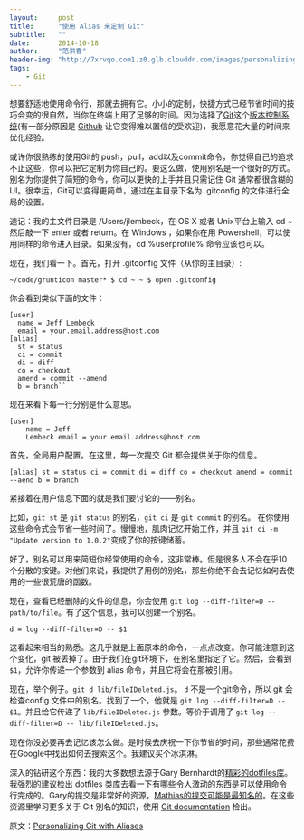 ```yaml
---
layout:     post
title:      "使用 Alias 来定制 Git"
subtitle:   ""
date:       2014-10-18
author:     "范洪春"
header-img: "http://7xrvqo.com1.z0.glb.clouddn.com/images/personalizing_git_with_aliases.35f29395.jpg"
tags:
    - Git
---
```


想要舒适地使用命令行，那就去拥有它。小小的定制，快捷方式已经节省时间的技巧会变的很自然，当你在终端上用了足够的时间。因为选择了[Git](http://git-scm.com/)这个[版本控制系统](http://en.wikipedia.org/wiki/Revision_control)(有一部分原因是 [Github](https://github.com/) 让它变得难以置信的受欢迎)，我愿意花大量的时间来优化经验。

或许你很熟练的使用Git的 push，pull，add以及commit命令，你觉得自己的追求不止这些，你可以把它定制为你自己的。要这么做，使用别名是一个很好的方式。别名为你提供了简短的命令，你可以更快的上手并且只需记住 Git 通常都很含糊的 UI。很幸运，Git可以变得更简单，通过在主目录下名为 .gitconfig 的文件进行全局的设置。

速记：我的主文件目录是 /Users/jlembeck，在 OS X 或者 Unix平台上输入 cd ~ 然后敲一下 enter 或者 return。在 Windows ，如果你在用 Powershell，可以使用同样的命令进入目录。如果没有，cd %userprofile% 命令应该也可以。

现在，我们看一下。首先，打开 .gitconfig 文件（从你的主目录）:

    ~/code/grunticon master* $ cd ~ ~ $ open .gitconfig

你会看到类似下面的文件：

    [user]
      name = Jeff Lembeck
      email = your.email.address@host.com
    [alias]
      st = status
      ci = commit
      di = diff
      co = checkout
      amend = commit --amend
      b = branch``


现在来看下每一行分别是什么意思。


    [user]
    	name = Jeff
    	Lembeck email = your.email.address@host.com


首先，全局用户配置。在这里，每一次提交 Git 都会提供关于你的信息。

    [alias] st = status ci = commit di = diff co = checkout amend = commit --aend b = branch

紧接着在用户信息下面的就是我们要讨论的——别名。

比如，``git st`` 是 ``git status`` 的别名，``git ci`` 是 ``git commit`` 的别名。 在你使用这些命令式会节省一些时间了。慢慢地，肌肉记忆开始工作，并且 ``git ci -m "Update version to 1.0.2"``变成了你的按键储蓄。

好了，别名可以用来简短你经常使用的命令，这非常棒。但是很多人不会在乎10个分散的按键。对他们来说，我提供了用例的别名，那些你绝不会去记忆如何去使用的一些很荒唐的函数。

现在，查看已经删除的文件的信息，你会使用 ``git log --diff-filter=D -- path/to/file``。有了这个信息，我可以创建一个别名。

    d = log --diff-filter=D -- $1


这看起来相当的熟悉。这几乎就是上面原本的命令，一点点改变。你可能注意到这个变化，git 被丢掉了。由于我们在git环境下，在别名里指定了它。然后，会看到 ``$1``，允许你传递一个参数到 alias 命令，并且它将会在那被引用。

现在，举个例子。``git d lib/fileIDeleted.js``。 ``d`` 不是一个git命令，所以 git 会检查config 文件中的别名。找到了一个。他就是 ``git log --diff-filter=D -- $1``。并且给它传递了 ``lib/fileIDeleted.js`` 参数。等价于调用了 ``git log --diff-filter=D -- lib/fileIDeleted.js``。

现在你没必要再去记忆该怎么做。是时候去庆祝一下你节省的时间，那些通常花费在Google中找出如何去搜索这个。我建议买个冰淇淋。

深入的钻研这个东西：我的大多数想法源于Gary Bernhardt的[精彩的dotfiles库](https://github.com/garybernhardt/dotfiles)。我强烈的建议检出 dotfiles 类库去看一下有哪些令人激动的东西是可以使用命令行完成的。Gary的提交是非常好的资源，[Mathias的提交可能是最知名的](https://github.com/mathiasbynens/dotfiles)。在这些资源里学习更多关于 Git 别名的知识，使用 [Git documentation](http://git-scm.com/book/en/Git-Basics-Tips-and-Tricks#Git-Aliases) 检出。

原文：[Personalizing Git with Aliases](http://alistapart.com/blog/post/personalizing-git-with-aliases)
